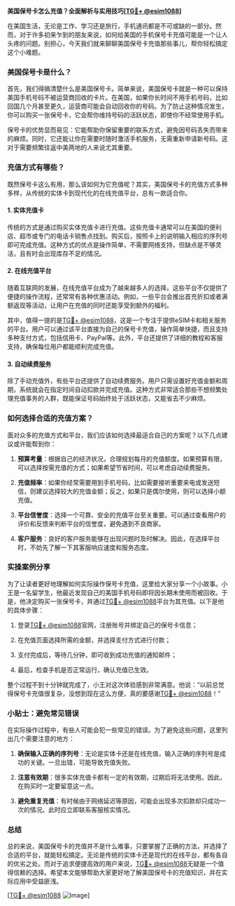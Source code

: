 **美国保号卡怎么充值？全面解析与实用技巧[[TG💪+ @esim1088](https://t.me/s/esim1088)]**

在美国生活，无论是工作、学习还是旅行，手机通讯都是不可或缺的一部分。然而，对于许多初来乍到的朋友来说，如何给美国的手机保号卡充值可能是一个让人头疼的问题。别担心，今天我们就来聊聊美国保号卡充值那些事儿，帮你轻松搞定这个小难题。

### 美国保号卡是什么？

首先，我们得搞清楚什么是美国保号卡。简单来说，美国保号卡就是一种可以保持美国手机号码不被运营商回收的卡片。在美国，如果你长时间不用手机号码，比如回国几个月甚至更久，运营商可能会自动回收你的号码。为了防止这种情况发生，你可以购买一张保号卡，它会帮你维持号码的活跃状态，即使你不经常使用手机。

保号卡的优势显而易见：它能帮助你保留重要的联系方式，避免因号码丢失而带来的麻烦。同时，它还能让你在需要时随时激活手机服务，无需重新申请新号码。这对于需要频繁往返中美两地的人来说尤其重要。

### 充值方式有哪些？

既然保号卡这么有用，那么该如何为它充值呢？其实，美国保号卡的充值方式多种多样，从传统的实体卡到现代化的在线充值平台，总有一款适合你。

#### 1. 实体充值卡

传统的方式是通过购买实体充值卡进行充值。这些充值卡通常可以在美国的便利店、超市或专门的电话卡销售点找到。购买后，按照卡上的说明输入相应的序列号即可完成充值。这种方式的优点是操作简单，不需要网络支持，但缺点是不够灵活，且有时会出现库存不足的情况。

#### 2. 在线充值平台

随着互联网的发展，在线充值平台成为了越来越多人的选择。这些平台不仅提供了便捷的操作流程，还常常有各种优惠活动。例如，一些平台会推出首充折扣或者满额返现等活动，让用户在充值的同时还能享受到额外的福利。

其中，值得一提的是[TG💪+ @esim1088](https://t.me/s/esim1088)，这是一个专注于提供eSIM卡和相关服务的平台。用户可以通过该平台直接为自己的保号卡充值，操作简单快捷，而且支持多种支付方式，包括信用卡、PayPal等。此外，平台还提供了详细的教程和客服支持，确保每位用户都能顺利完成充值。

#### 3. 自动续费服务

除了手动充值外，有些平台还提供了自动续费服务。用户只需设置好充值金额和周期，系统就会在指定时间自动扣款并完成充值。这种方式非常适合那些不想频繁处理充值事务的人群，既能保证号码始终处于活跃状态，又能省去不少麻烦。

### 如何选择合适的充值方案？

面对众多的充值方式和平台，我们应该如何选择最适合自己的方案呢？以下几点建议或许能帮到你：

1. **预算考量**：根据自己的经济状况，合理规划每月的充值额度。如果预算有限，可以选择按需充值的方式；如果希望节省时间，可以考虑自动续费服务。
   
2. **充值频率**：如果你经常需要用到手机号码，比如需要接听重要来电或发送短信，则建议选择较大的充值金额；反之，如果只是偶尔使用，则可以选择小额充值。

3. **平台信誉度**：选择一个可靠、安全的充值平台至关重要。可以通过查看用户的评价和反馈来判断平台的信誉度，避免遇到不良商家。

4. **客户服务**：良好的客户服务能够在出现问题时及时解决。因此，在选择平台时，不妨先了解一下其客服响应速度和服务态度。

### 实操案例分享

为了让读者更好地理解如何实际操作保号卡充值，这里给大家分享一个小故事。小王是一名留学生，他最近发现自己的美国手机号码即将因长期未使用而被回收。于是，他决定购买一张保号卡，并通过[TG💪+ @esim1088](https://t.me/s/esim1088)平台为其充值。以下是他的具体步骤：

1. 登录[TG💪+ @esim1088](https://t.me/s/esim1088)官网，注册账号并绑定自己的保号卡信息；
   
2. 在充值页面选择所需的金额，并选择支付方式进行付款；
   
3. 支付完成后，等待几分钟，即可收到成功充值的通知邮件；
   
4. 最后，检查手机是否正常运行，确认充值已生效。

整个过程不到十分钟就完成了，小王对这次体验感到非常满意。他说：“以前总觉得保号卡充值很复杂，没想到现在这么方便，真的要感谢[TG💪+ @esim1088](https://t.me/s/esim1088)！”

### 小贴士：避免常见错误

在实际操作过程中，有些人可能会犯一些常见的错误。为了避免这些问题，这里列出几个需要注意的地方：

1. **确保输入正确的序列号**：无论是实体卡还是在线充值，输入正确的序列号是成功的关键。一旦出错，可能导致充值失败。
   
2. **注意有效期**：很多实体充值卡都有一定的有效期，过期后将无法使用。因此，在购买时一定要留意这一点。
   
3. **避免重复充值**：有时候由于网络延迟等原因，可能会出现多次扣款却只成功一次的情况。此时应立即联系客服核实情况。

### 总结

总的来说，美国保号卡的充值并不是什么难事，只要掌握了正确的方法，并选择了合适的平台，就能轻松搞定。无论是传统的实体卡还是现代的在线平台，都有各自的优劣之处。而对于追求便捷高效的用户来说，[TG💪+ @esim1088](https://t.me/s/esim1088)无疑是一个值得信赖的选择。希望本文能够帮助大家更好地了解美国保号卡的充值知识，并在实际应用中受益匪浅。

[[TG💪+ @esim1088](https://t.me/s/esim1088) ![Image](https://i.postimg.cc/4NQfJmqS/Snipaste-2025-05-13-00-14-12.png)]